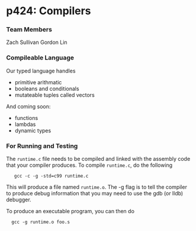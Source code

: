 # p424: Compilers
### Team Members
Zach Sullivan
Gordon Lin

### Compileable Language
Our typed language handles
* primitive arithmatic
* booleans and conditionals
* mutateable tuples called vectors

And coming soon:
* functions
* lambdas
* dynamic types

### For Running and Testing
The `runtime.c` file needs to be compiled and linked with the assembly
code that your compiler produces. To compile `runtime.c`, do the
following

```
   gcc -c -g -std=c99 runtime.c
```
This will produce a file named `runtime.o`. The -g flag is to tell the
compiler to produce debug information that you may need to use
the gdb (or lldb) debugger.

To produce an executable program, you can then do

```
  gcc -g runtime.o foo.s
```
